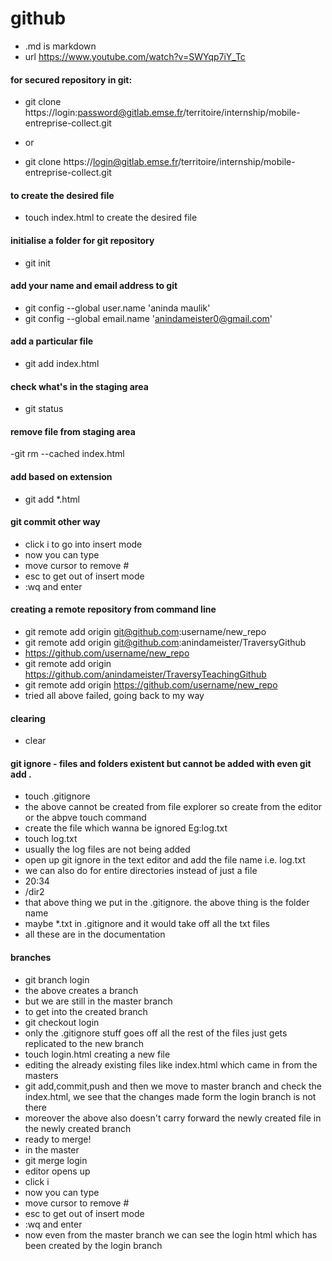 # github

- .md is markdown
- url https://www.youtube.com/watch?v=SWYqp7iY_Tc

#### for secured repository in git:

- git clone https://login:password@gitlab.emse.fr/territoire/internship/mobile-entreprise-collect.git
-	or

- git clone https://login@gitlab.emse.fr/territoire/internship/mobile-entreprise-collect.git

#### to create the desired file
- touch index.html to create the desired file

#### initialise a folder for git repository
- git init

#### add your name and email address to git 
- git config --global user.name 'aninda maulik'
- git config --global email.name 'anindameister0@gmail.com'

#### add a particular file
- git add index.html

#### check what's in the staging area
- git status

#### remove file from staging area
-git rm --cached index.html

#### add based on extension
- git add *.html

#### git commit other way
- click i to go into insert mode
- now you can type
- move cursor to remove #
- esc to get out of insert mode
- :wq and enter

#### creating a remote repository from command line
- git remote add origin git@github.com:username/new_repo
- git remote add origin git@github.com:anindameister/TraversyGithub
- https://github.com/username/new_repo
- git remote add origin https://github.com/anindameister/TraversyTeachingGithub
- git remote add origin https://github.com/username/new_repo
- tried all above failed, going back to my way


#### clearing
- clear

#### git ignore - files and folders existent but cannot be added with even git add .
- touch .gitignore
- the above cannot be created from file explorer so create from the editor or the abpve touch command
- create the file which wanna be ignored Eg:log.txt
- touch log.txt
- usually the log files are not being added
- open up git ignore in the text editor and add the file name i.e. log.txt
- we can also do for entire directories instead of just a file
- 20:34
- /dir2
- that above thing we put in the .gitignore. the above thing is the folder name
- maybe *.txt in .gitignore and it would take off all the txt files
- all these are in the documentation

#### branches
- git branch login 
- the above creates a branch
- but we are still in the master branch
- to get into the created branch
- git checkout login
- only the .gitignore stuff goes off all the rest of the files just gets replicated to the new branch
- touch login.html creating a new file
- editing the already existing files like index.html which came in from the masters
- git add,commit,push and then we move to master branch and check the index.html, we see that the changes made form the login branch is not there
- moreover the above also doesn't carry forward the newly created file in the newly created branch
- ready to merge!
- in the master
- git merge login
- editor opens up
- click i
- now you can type
- move cursor to remove #
- esc to get out of insert mode
- :wq and enter
- now even from the master branch we can see the login html which has been created by the login branch




